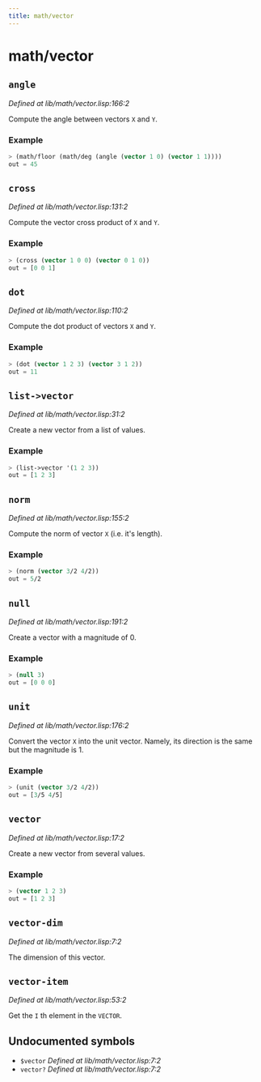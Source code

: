```yaml
---
title: math/vector
---
```

# math/vector
## `angle`
*Defined at lib/math/vector.lisp:166:2*

Compute the angle between vectors `X` and `Y`.

### Example
```cl
> (math/floor (math/deg (angle (vector 1 0) (vector 1 1))))
out = 45
```

## `cross`
*Defined at lib/math/vector.lisp:131:2*

Compute the vector cross product of `X` and `Y`.

### Example
```cl
> (cross (vector 1 0 0) (vector 0 1 0))
out = [0 0 1]
```

## `dot`
*Defined at lib/math/vector.lisp:110:2*

Compute the dot product of vectors `X` and `Y`.

### Example
```cl
> (dot (vector 1 2 3) (vector 3 1 2))
out = 11
```

## `list->vector`
*Defined at lib/math/vector.lisp:31:2*

Create a new vector from a list of values.

### Example
```cl
> (list->vector '(1 2 3))
out = [1 2 3]
```

## `norm`
*Defined at lib/math/vector.lisp:155:2*

Compute the norm of vector `X` (i.e. it's length).

### Example
```cl
> (norm (vector 3/2 4/2))
out = 5/2
```

## `null`
*Defined at lib/math/vector.lisp:191:2*

Create a vector with a magnitude of 0.

### Example
```cl
> (null 3)
out = [0 0 0]
```

## `unit`
*Defined at lib/math/vector.lisp:176:2*

Convert the vector `X` into the unit vector. Namely, its direction is
the same but the magnitude is 1.

### Example
```cl
> (unit (vector 3/2 4/2))
out = [3/5 4/5]
```

## `vector`
*Defined at lib/math/vector.lisp:17:2*

Create a new vector from several values.

### Example
```cl
> (vector 1 2 3)
out = [1 2 3]
```

## `vector-dim`
*Defined at lib/math/vector.lisp:7:2*

The dimension of this vector.

## `vector-item`
*Defined at lib/math/vector.lisp:53:2*

Get the `I` th element in the `VECTOR`.

## Undocumented symbols
 - `$vector` *Defined at lib/math/vector.lisp:7:2*
 - `vector?` *Defined at lib/math/vector.lisp:7:2*
